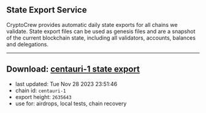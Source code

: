 ## State Export Service
CryptoCrew provides automatic daily state exports for all chains we validate. State export files can be used as genesis files and are a snapshot of the current blockchain state, including all validators, accounts, balances and delegations.

---
**Download: [centauri-1 state export](https://dl.ccvalidators.com/SERVICE/composable/centauri-1_export_2635643.json)**
---

- last updated: Tue Nov 28 2023 23:51:46
- chain id: `centauri-1`
- export height: `2635643`
- use for: airdrops, local tests, chain recovery
